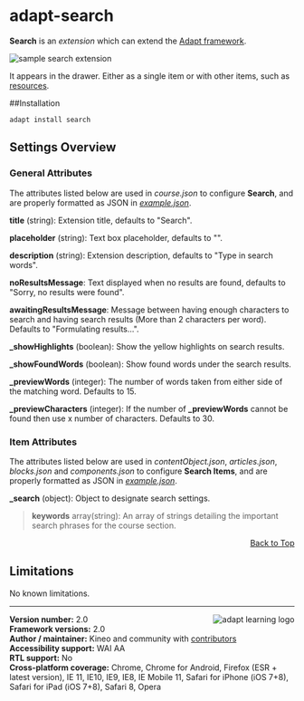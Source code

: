 # adapt-search  

**Search** is an *extension* which can extend the [Adapt framework](https://github.com/adaptlearning/adapt_framework). 

<img src="https://raw.githubusercontent.com/wiki/cgkineo/adapt-search/images/example.gif" alt="sample search extension">

It appears in the drawer. Either as a single item or with other items, such as [resources](https://github.com/adaptlearning/adapt-contrib-resources).  

##Installation

``adapt install search``


## Settings Overview


### General Attributes

The attributes listed below are used in *course.json* to configure **Search**, and are properly formatted as JSON in [*example.json*](https://github.com/cgkineo/adapt-search/blob/master/example.json). 


**title** (string): Extension title, defaults to "Search".

**placeholder** (string): Text box placeholder, defaults to "".

**description** (string): Extension description, defaults to "Type in search words".

**noResultsMessage**: Text displayed when no results are found, defaults to "Sorry, no results were found".

**awaitingResultsMessage**: Message between having enough characters to search and having search results (More than 2 characters per word). Defaults to "Formulating results...".

**_showHighlights** (boolean): Show the yellow highlights on search results.
  
**_showFoundWords** (boolean): Show found words under the search results.  

**_previewWords** (integer): The number of words taken from either side of the matching word. Defaults to 15.

**_previewCharacters** (integer): If the number of **_previewWords** cannot be found then use x number of characters. Defaults to 30.


### Item Attributes


The attributes listed below are used in *contentObject.json*, *articles.json*, *blocks.json* and *components.json* to configure **Search Items**, and are properly formatted as JSON in [*example.json*](https://github.com/cgkineo/adapt-search/blob/master/example.json). 

**_search** (object): Object to designate search settings.  

>**keywords** array(string): An array of strings detailing the important search phrases for the course section.

<div float align=right><a href="#top">Back to Top</a></div>

## Limitations

No known limitations.   


----------------------------
**Version number:**  2.0   <a href="https://community.adaptlearning.org/" target="_blank"><img src="https://github.com/adaptlearning/documentation/blob/master/04_wiki_assets/plug-ins/images/adapt-logo-mrgn-lft.jpg" alt="adapt learning logo" align="right"></a>  
**Framework versions:** 2.0  
**Author / maintainer:** Kineo and community with [contributors](https://github.com/cgkineo/adapt-search/graphs/contributors)   
**Accessibility support:** WAI AA   
**RTL support:** No  
**Cross-platform coverage:** Chrome, Chrome for Android, Firefox (ESR + latest version), IE 11, IE10, IE9, IE8, IE Mobile 11, Safari for iPhone (iOS 7+8), Safari for iPad (iOS 7+8), Safari 8, Opera     
